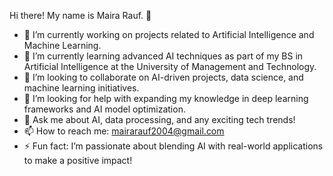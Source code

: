 Hi there! My name is Maira Rauf. 👋

- 🔭 I’m currently working on projects related to Artificial Intelligence and Machine Learning.
- 🌱 I’m currently learning advanced AI techniques as part of my BS in Artificial Intelligence at the University of Management and Technology.
- 👯 I’m looking to collaborate on AI-driven projects, data science, and machine learning initiatives.
- 🤔 I’m looking for help with expanding my knowledge in deep learning frameworks and AI model optimization.
- 💬 Ask me about AI, data processing, and any exciting tech trends!
- 📫 How to reach me: mairarauf2004@gmail.com
- ⚡ Fun fact: I’m passionate about blending AI with real-world applications to make a positive impact!

